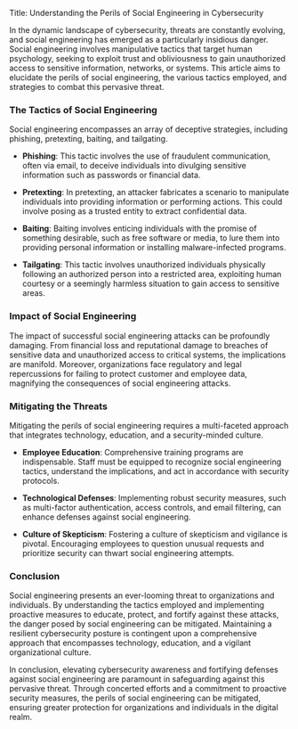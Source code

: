  Title: Understanding the Perils of Social Engineering in Cybersecurity

In the dynamic landscape of cybersecurity, threats are constantly evolving, and social engineering has emerged as a particularly insidious danger. Social engineering involves manipulative tactics that target human psychology, seeking to exploit trust and obliviousness to gain unauthorized access to sensitive information, networks, or systems. This article aims to elucidate the perils of social engineering, the various tactics employed, and strategies to combat this pervasive threat.

### The Tactics of Social Engineering

Social engineering encompasses an array of deceptive strategies, including phishing, pretexting, baiting, and tailgating. 

- **Phishing**: This tactic involves the use of fraudulent communication, often via email, to deceive individuals into divulging sensitive information such as passwords or financial data.

- **Pretexting**: In pretexting, an attacker fabricates a scenario to manipulate individuals into providing information or performing actions. This could involve posing as a trusted entity to extract confidential data.

- **Baiting**: Baiting involves enticing individuals with the promise of something desirable, such as free software or media, to lure them into providing personal information or installing malware-infected programs.

- **Tailgating**: This tactic involves unauthorized individuals physically following an authorized person into a restricted area, exploiting human courtesy or a seemingly harmless situation to gain access to sensitive areas.

### Impact of Social Engineering

The impact of successful social engineering attacks can be profoundly damaging. From financial loss and reputational damage to breaches of sensitive data and unauthorized access to critical systems, the implications are manifold. Moreover, organizations face regulatory and legal repercussions for failing to protect customer and employee data, magnifying the consequences of social engineering attacks.

### Mitigating the Threats

Mitigating the perils of social engineering requires a multi-faceted approach that integrates technology, education, and a security-minded culture.

- **Employee Education**: Comprehensive training programs are indispensable. Staff must be equipped to recognize social engineering tactics, understand the implications, and act in accordance with security protocols.

- **Technological Defenses**: Implementing robust security measures, such as multi-factor authentication, access controls, and email filtering, can enhance defenses against social engineering.

- **Culture of Skepticism**: Fostering a culture of skepticism and vigilance is pivotal. Encouraging employees to question unusual requests and prioritize security can thwart social engineering attempts.

### Conclusion

Social engineering presents an ever-looming threat to organizations and individuals. By understanding the tactics employed and implementing proactive measures to educate, protect, and fortify against these attacks, the danger posed by social engineering can be mitigated. Maintaining a resilient cybersecurity posture is contingent upon a comprehensive approach that encompasses technology, education, and a vigilant organizational culture.

In conclusion, elevating cybersecurity awareness and fortifying defenses against social engineering are paramount in safeguarding against this pervasive threat. Through concerted efforts and a commitment to proactive security measures, the perils of social engineering can be mitigated, ensuring greater protection for organizations and individuals in the digital realm.  
